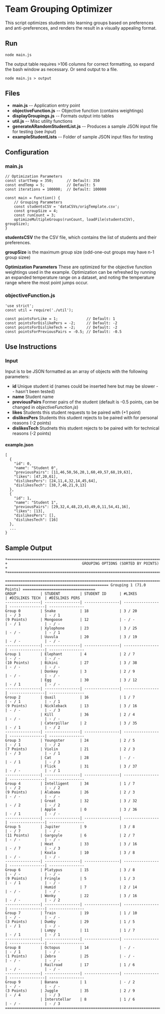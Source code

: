 # Team Grouping Optimizer
This script optimizes students into learning groups based on preferences and anti-preferences, and renders the result in a visually appealing format.

## Run
```
node main.js
```
The output table requires >106 columns for correct formatting, so expand the bash window as necessary. Or send output to a file.

```
node main.js > output
```



## Files
* **main.js** -- Application entry point
* **objectiveFunction.js** -- Objective function (contains weightings)
* **displayGroupings.js** -- Formats output into tables
* **util.js** -- Misc utility functions
* **generateARandomStudentList.js** -- Produces a sample JSON input file for testing (see *Input*)
* **exampleStudentLists** -- Folder of sample JSON input files for testing

## Configuration
### main.js
```
// Optimization Parameters
const startTemp = 350;      // Default: 350
const endTemp = 5;          // Default: 5
const iterations = 100000;  // Default: 100000

const main = function() {
    // Grouping Parameters
    const studentsCSV = 'dataCSVs/origTemplate.csv';
    const groupSize = 4;
    const runCount = 3;
    optimizeMultipleGroups(runCount, loadFile(studentsCSV), groupSize);
}

```

**studentsCSV** the the CSV file, which contains the list of students and their preferences.

**groupSize** is the maximum group size (odd-one-out groups may have n-1 group sizee)

**Optimization Parameters** These are optimized for the objective function weightings used in the example. Optimization can be refreshed by running an expanded temperature range on a dataset, and noting the temperature range where the most point jumps occur.


### objectiveFunction.js
```
'use strict';
const util = require('./util');

const pointsForLike = 1;             // Default: 1
const pointsForDislikePers = -2;     // Default: -2
const pointsForDislikeTech = -2;     // Default: -2
const pointsForPreviousPairs = -0.5; // Default: -0.5
```

## Use Instructions
### Input
Input is to be JSON formatted as an array of objects with the following parameters:

* **id** Unique student id (names could be inserted here but may be slower -- hasn't been tested)
* **name** Student name
* **previousPairs** Former pairs of the student (default is -0.5 points, can be changed in *objectiveFunction.js*)
* **likes** Students this student requests to be paired with (+1 point)
* **dislikesPers** Students this student rejects to be paired with for personal reasons (-2 points)
* **dislikesTech** Studnets this student rejects to be paired with for technical reasons (-2 points)


#### example.json

```
[
  {
    "id": 0,
    "name": "Student 0",
    "previousPairs": [11,46,50,56,20,1,60,49,57,68,19,63],
    "likes": [47,20,61],
    "dislikesPers": [24,11,4,32,14,45,64],
    "dislikesTech": [38,7,46,21,9,13]
  },
  {
    "id": 1,
    "name": "Student 1",
    "previousPairs": [29,32,4,48,23,43,49,0,11,54,41,16],
    "likes": [13],
    "dislikesPers": [],
    "dislikesTech": [16]
  },
  ...
}
```

## Sample Output
```
+========================================================================================================+
+                                  GROUPING OPTIONS (SORTED BY POINTS)                                   +
+========================================================================================================+

==========================================================================================================
=============================================== Grouping 1 (71.0 Points) =================================
GROUP           | STUDENT         | STUDENT ID      | #LIKES          | #DISLIKES TECH  | #DISLIKES PERS  
----------------| ----------------| ----------------| ----------------| ----------------| ----------------
Group 0         | Snake           | 18              | 3 / 20          | - / 3           | - / 1           
(9 Points)      | Mongoose        | 12              | - / -           | - / 1           | - / -           
                | Xylophone       | 23              | 3 / 25          | - / -           | - / 1           
                | Uuvula          | 20              | 3 / 19          | - / -           | - / -           
----------------| ----------------| ----------------| ----------------| ----------------| ----------------
Group 1         | Elephant        | 4               | 2 / 7           | - / -           | - / -           
(10 Points)     | Bikini          | 27              | 3 / 38          | - / -           | - / -           
                | Donkey          | 3               | 2 / 9           | - / -           | - / -           
                | Egg             | 30              | 3 / 12          | - / 1           | - / -           
----------------| ----------------| ----------------| ----------------| ----------------| ----------------
Group 2         | Quail           | 16              | 1 / 7           | - / 1           | - / 1           
(9 Points)      | Nickleback      | 13              | 3 / 16          | - / -           | - / 3           
                | Kill            | 36              | 2 / 4           | - / -           | - / -           
                | Caterpillar     | 2               | 3 / 35          | - / 1           | - / 2           
----------------| ----------------| ----------------| ----------------| ----------------| ----------------
Group 3         | Youngster       | 24              | 2 / 5           | - / 1           | - / 2           
(7 Points)      | Violin          | 21              | 2 / 3           | - / 3           | - / 1           
                | Cat             | 28              | - / -           | - / 1           | - / 3           
                | Flick           | 31              | 3 / 37          | - / -           | - / 1           
----------------| ----------------| ----------------| ----------------| ----------------| ----------------
Group 4         | Intelligent     | 34              | 1 / 7           | - / 2           | - / 2           
(9 Points)      | Alabama         | 26              | 2 / 3           | - / -           | - / -           
                | Great           | 32              | 3 / 32          | - / 2           | - / 2           
                | Apple           | 0               | 3 / 36          | - / 1           | - / -           
----------------| ----------------| ----------------| ----------------| ----------------| ----------------
Group 5         | Jupiter         | 9               | 3 / 8           | - / 7           | - / -           
(11 Points)     | Gargoyle        | 6               | 2 / 7           | - / -           | - / -           
                | Heat            | 33              | 3 / 16          | - / 7           | - / 3           
                | Koala           | 10              | 3 / 8           | - / -           | - / -           
----------------| ----------------| ----------------| ----------------| ----------------| ----------------
Group 6         | Platypus        | 15              | 3 / 8           | - / -           | - / -           
(9 Points)      | Fringle         | 5               | 1 / 3           | - / 1           | - / -           
                | Humid           | 7               | 2 / 14          | - / -           | - / -           
                | Wonky           | 22              | 3 / 16          | - / -           | - / 2           
----------------| ----------------| ----------------| ----------------| ----------------| ----------------
Group 7         | Train           | 19              | 1 / 10          | - / -           | - / -           
(3 Points)      | Dumby           | 29              | 1 / 5           | - / 1           | - / -           
                | Lumpy           | 11              | 1 / 7           | - / 1           | - / 1           
----------------| ----------------| ----------------| ----------------| ----------------| ----------------
Group 8         | Octopus         | 14              | - / -           | - / 1           | - / -           
(1 Points)      | Zebra           | 25              | - / -           | - / -           | - / -           
                | Railroad        | 17              | 1 / 6           | - / -           | - / -           
----------------| ----------------| ----------------| ----------------| ----------------| ----------------
Group 9         | Banana          | 1               | - / 2           | - / -           | - / -           
(3 Points)      | Juggle          | 35              | 2 / 9           | - / 4           | - / 3           
                | Interstellar    | 8               | 1 / 6           | - / -           | - / 3           
==========================================================================================================
```

